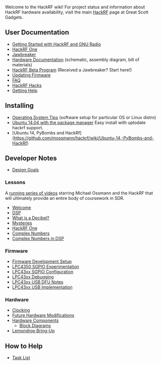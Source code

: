 Welcome to the HackRF wiki! For project status and information about HackRF hardware availability, visit the main [HackRF](http://greatscottgadgets.com/hackrf/) page at Great Scott Gadgets.

## User Documentation

* [Getting Started with HackRF and GNU Radio](https://github.com/mossmann/hackrf/wiki/Getting-Started-with-HackRF-and-GNU-Radio)
* [HackRF One](https://github.com/mossmann/hackrf/wiki/HackRF-One)
* [Jawbreaker](https://github.com/mossmann/hackrf/wiki/Jawbreaker)
* [Hardware Documentation](https://github.com/mossmann/hackrf/tree/master/doc/hardware) (schematic, assembly diagram, bill of materials)
* [HackRF Beta Program](https://github.com/mossmann/hackrf/wiki/HackRF-Beta-Program) (Received a Jawbreaker?  Start here!)
* [Updating Firmware](https://github.com/mossmann/hackrf/wiki/Updating-Firmware)
* [FAQ](https://github.com/mossmann/hackrf/wiki/FAQ)
* [HackRF Hacks](https://github.com/mossmann/hackrf/wiki/HackRF-Hacks)
* [Getting Help](https://github.com/mossmann/hackrf/wiki/Getting-Help)

## Installing
* [Operating System Tips](https://github.com/mossmann/hackrf/wiki/Operating-System-Tips) (software setup for particular OS or Linux distro)
* [Ubuntu 14.04 with the package manager](https://github.com/mossmann/hackrf/wiki/Installing-gnuradio-on-Ubuntu-14.04-with-the-packaging-manager) Easy install with uptodate hackrf support.
* [Ubuntu 14, PyBombs and HackRf] (https://github.com/mossmann/hackrf/wiki/Ubuntu-14,-PyBombs-and-HackRf)

## Developer Notes

* [Design Goals](https://github.com/mossmann/hackrf/wiki/Design-Goals)

### Lessons

A [running series of videos](https://greatscottgadgets.com/sdr/) starring Michael Ossmann and the HackRF that will ultimately provide an entire body of coursework in SDR.

* [Welcome](http://greatscottgadgets.com/sdr/1)
* [DSP](http://greatscottgadgets.com/sdr/2)
* [What is a Decibel?](http://greatscottgadgets.com/sdr/3)
* [Mysteries](http://greatscottgadgets.com/sdr/4)
* [HackRF One](http://greatscottgadgets.com/sdr/5)
* [Complex Numbers](http://greatscottgadgets.com/sdr/6)
* [Complex Numbers in DSP](http://greatscottgadgets.com/sdr/7)

### Firmware

* [Firmware Development Setup](https://github.com/mossmann/hackrf/wiki/Firmware-Development-Setup)
* [LPC4350 SGPIO Experimentation](https://github.com/mossmann/hackrf/wiki/LPC4350-SGPIO-Experimentation)
* [LPC43xx SGPIO Configuration](https://github.com/mossmann/hackrf/wiki/LPC43xx-SGPIO-Configuration)
* [LPC43xx Debugging](https://github.com/mossmann/hackrf/wiki/LPC43xx-Debugging)
* [LPC43xx USB DFU Notes](https://github.com/mossmann/hackrf/wiki/LPC43xx-USB-DFU-Notes)
* [LPC43xx USB Implementation](https://github.com/mossmann/hackrf/wiki/LPC43xx-USB-Implementation)

### Hardware

* [Clocking](https://github.com/mossmann/hackrf/wiki/Clocking)
* [Future Hardware Modifications](https://github.com/mossmann/hackrf/wiki/Future-Hardware-Modifications)
* [Hardware Components](https://github.com/mossmann/hackrf/wiki/Hardware-Components)
  * [Block Diagrams](wiki/Hardware-Components#block-diagrams)
* [Lemondrop Bring-Up](https://github.com/mossmann/hackrf/wiki/Lemondrop-Bring-Up)

## How to Help
* [Task List](https://github.com/mossmann/hackrf/wiki/Task-List)